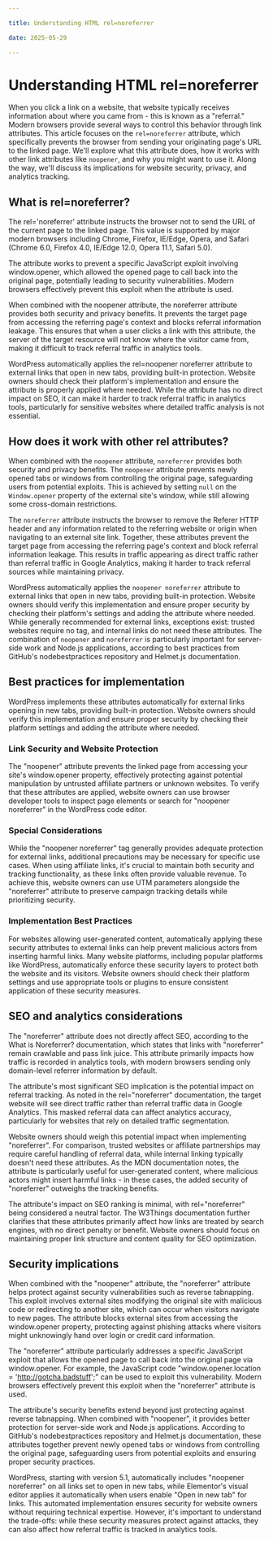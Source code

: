 ```yaml
---

title: Understanding HTML rel=noreferrer

date: 2025-05-29

---
```



# Understanding HTML rel=noreferrer

When you click a link on a website, that website typically receives information about where you came from - this is known as a "referral." Modern browsers provide several ways to control this behavior through link attributes. This article focuses on the `rel=noreferrer` attribute, which specifically prevents the browser from sending your originating page's URL to the linked page. We'll explore what this attribute does, how it works with other link attributes like `noopener`, and why you might want to use it. Along the way, we'll discuss its implications for website security, privacy, and analytics tracking.


## What is rel=noreferrer?

The rel='noreferrer' attribute instructs the browser not to send the URL of the current page to the linked page. This value is supported by major modern browsers including Chrome, Firefox, IE/Edge, Opera, and Safari (Chrome 6.0, Firefox 4.0, IE/Edge 12.0, Opera 11.1, Safari 5.0).

The attribute works to prevent a specific JavaScript exploit involving window.opener, which allowed the opened page to call back into the original page, potentially leading to security vulnerabilities. Modern browsers effectively prevent this exploit when the attribute is used.

When combined with the noopener attribute, the noreferrer attribute provides both security and privacy benefits. It prevents the target page from accessing the referring page's context and blocks referral information leakage. This ensures that when a user clicks a link with this attribute, the server of the target resource will not know where the visitor came from, making it difficult to track referral traffic in analytics tools.

WordPress automatically applies the rel=noopener noreferrer attribute to external links that open in new tabs, providing built-in protection. Website owners should check their platform's implementation and ensure the attribute is properly applied where needed. While the attribute has no direct impact on SEO, it can make it harder to track referral traffic in analytics tools, particularly for sensitive websites where detailed traffic analysis is not essential.


## How does it work with other rel attributes?

When combined with the `noopener` attribute, `noreferrer` provides both security and privacy benefits. The `noopener` attribute prevents newly opened tabs or windows from controlling the original page, safeguarding users from potential exploits. This is achieved by setting `null` on the `Window.opener` property of the external site's window, while still allowing some cross-domain restrictions.

The `noreferrer` attribute instructs the browser to remove the Referer HTTP header and any information related to the referring website or origin when navigating to an external site link. Together, these attributes prevent the target page from accessing the referring page's context and block referral information leakage. This results in traffic appearing as direct traffic rather than referral traffic in Google Analytics, making it harder to track referral sources while maintaining privacy.

WordPress automatically applies the `noopener noreferrer` attribute to external links that open in new tabs, providing built-in protection. Website owners should verify this implementation and ensure proper security by checking their platform's settings and adding the attribute where needed. While generally recommended for external links, exceptions exist: trusted websites require no tag, and internal links do not need these attributes. The combination of `noopener` and `noreferrer` is particularly important for server-side work and Node.js applications, according to best practices from GitHub's nodebestpractices repository and Helmet.js documentation.


## Best practices for implementation

WordPress implements these attributes automatically for external links opening in new tabs, providing built-in protection. Website owners should verify this implementation and ensure proper security by checking their platform settings and adding the attribute where needed.


### Link Security and Website Protection

The "noopener" attribute prevents the linked page from accessing your site's window.opener property, effectively protecting against potential manipulation by untrusted affiliate partners or unknown websites. To verify that these attributes are applied, website owners can use browser developer tools to inspect page elements or search for "noopener noreferrer" in the WordPress code editor.


### Special Considerations

While the "noopener noreferrer" tag generally provides adequate protection for external links, additional precautions may be necessary for specific use cases. When using affiliate links, it's crucial to maintain both security and tracking functionality, as these links often provide valuable revenue. To achieve this, website owners can use UTM parameters alongside the "noreferrer" attribute to preserve campaign tracking details while prioritizing security.


### Implementation Best Practices

For websites allowing user-generated content, automatically applying these security attributes to external links can help prevent malicious actors from inserting harmful links. Many website platforms, including popular platforms like WordPress, automatically enforce these security layers to protect both the website and its visitors. Website owners should check their platform settings and use appropriate tools or plugins to ensure consistent application of these security measures.


## SEO and analytics considerations

The "noreferrer" attribute does not directly affect SEO, according to the What is Noreferrer? documentation, which states that links with "noreferrer" remain crawlable and pass link juice. This attribute primarily impacts how traffic is recorded in analytics tools, with modern browsers sending only domain-level referrer information by default.

The attribute's most significant SEO implication is the potential impact on referral tracking. As noted in the rel="noreferrer" documentation, the target website will see direct traffic rather than referral traffic data in Google Analytics. This masked referral data can affect analytics accuracy, particularly for websites that rely on detailed traffic segmentation.

Website owners should weigh this potential impact when implementing "noreferrer". For comparison, trusted websites or affiliate partnerships may require careful handling of referral data, while internal linking typically doesn't need these attributes. As the MDN documentation notes, the attribute is particularly useful for user-generated content, where malicious actors might insert harmful links - in these cases, the added security of "noreferrer" outweighs the tracking benefits.

The attribute's impact on SEO ranking is minimal, with rel="noreferrer" being considered a neutral factor. The W3Things documentation further clarifies that these attributes primarily affect how links are treated by search engines, with no direct penalty or benefit. Website owners should focus on maintaining proper link structure and content quality for SEO optimization.


## Security implications

When combined with the "noopener" attribute, the "noreferrer" attribute helps protect against security vulnerabilities such as reverse tabnapping. This exploit involves external sites modifying the original site with malicious code or redirecting to another site, which can occur when visitors navigate to new pages. The attribute blocks external sites from accessing the window.opener property, protecting against phishing attacks where visitors might unknowingly hand over login or credit card information.

The "noreferrer" attribute particularly addresses a specific JavaScript exploit that allows the opened page to call back into the original page via window.opener. For example, the JavaScript code "window.opener.location = 'http://gotcha.badstuff';" can be used to exploit this vulnerability. Modern browsers effectively prevent this exploit when the "noreferrer" attribute is used.

The attribute's security benefits extend beyond just protecting against reverse tabnapping. When combined with "noopener", it provides better protection for server-side work and Node.js applications. According to GitHub's nodebestpractices repository and Helmet.js documentation, these attributes together prevent newly opened tabs or windows from controlling the original page, safeguarding users from potential exploits and ensuring proper security practices.

WordPress, starting with version 5.1, automatically includes "noopener noreferrer" on all links set to open in new tabs, while Elementor's visual editor applies it automatically when users enable "Open in new tab" for links. This automated implementation ensures security for website owners without requiring technical expertise. However, it's important to understand the trade-offs: while these security measures protect against attacks, they can also affect how referral traffic is tracked in analytics tools.

